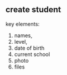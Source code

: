 ## create student

key elements:

1. names,
2. level,
3. date of birth
4. current school
5. photo
6. files
